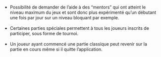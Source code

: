 - Possibilité de demander de l’aide à des “mentors” qui ont atteint le niveau maximum du jeux et sont donc plus expérimenté qu’un débutant une fois par jour sur un niveau bloquant par exemple.<br/><br/>
- Certaines parties spéciales permettent à tous les joueurs inscrits de participer, sous forme de tournoi.<br/><br/>
- Un joueur ayant commencé une partie classique peut revenir sur la partie en cours même si il quitte l’application.
